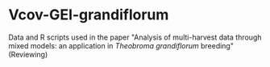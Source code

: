 # Vcov-GEI-grandiflorum
Data and R scripts used in the paper "Analysis of multi-harvest data through mixed models: an application in <i>Theobroma grandiflorum</i> breeding" (Reviewing)
